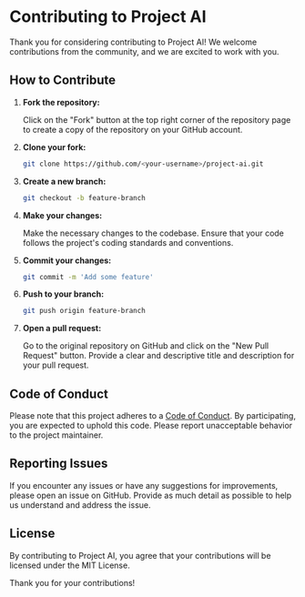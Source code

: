 # Contributing to Project AI

Thank you for considering contributing to Project AI! We welcome contributions from the community, and we are excited to work with you.

## How to Contribute

1. **Fork the repository:**

   Click on the "Fork" button at the top right corner of the repository page to create a copy of the repository on your GitHub account.

2. **Clone your fork:**

   ```bash
   git clone https://github.com/<your-username>/project-ai.git
   ```

3. **Create a new branch:**

   ```bash
   git checkout -b feature-branch
   ```

4. **Make your changes:**

   Make the necessary changes to the codebase. Ensure that your code follows the project's coding standards and conventions.

5. **Commit your changes:**

   ```bash
   git commit -m 'Add some feature'
   ```

6. **Push to your branch:**

   ```bash
   git push origin feature-branch
   ```

7. **Open a pull request:**

   Go to the original repository on GitHub and click on the "New Pull Request" button. Provide a clear and descriptive title and description for your pull request.

## Code of Conduct

Please note that this project adheres to a [Code of Conduct](CODE_OF_CONDUCT.md). By participating, you are expected to uphold this code. Please report unacceptable behavior to the project maintainer.

## Reporting Issues

If you encounter any issues or have any suggestions for improvements, please open an issue on GitHub. Provide as much detail as possible to help us understand and address the issue.

## License

By contributing to Project AI, you agree that your contributions will be licensed under the MIT License.

Thank you for your contributions!